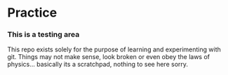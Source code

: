 # Practice

### This is a testing area

This repo exists solely for the purpose of learning and experimenting with git. Things may not make sense, look broken or even obey the laws of physics... basically its a scratchpad, nothing to see here sorry.
